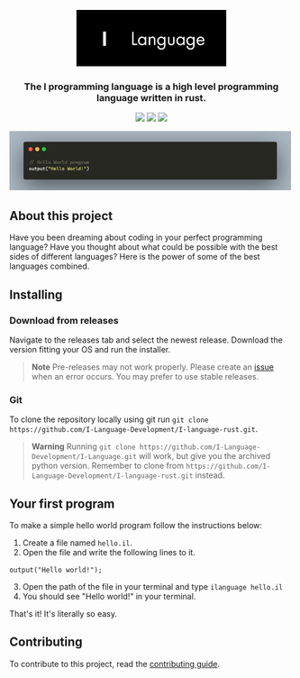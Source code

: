<p align="center">
    <img src="https://github.com/I-Language-Development/I-language-rust/blob/main/.github/logo-with-text.png?raw=true" height="100px">
</p>
<h3 align="center">
    The I programming language is a high level programming language written in rust.
</h3>
<p align="center">
    <img src="https://www.codefactor.io/repository/github/i-language-development/i-language-rust/badge">
    <img src="https://github.com/I-Language-Development/I-language/actions/workflows/megalinter.yml/badge.svg">
    <img src="https://img.shields.io/badge/pre--commit-enabled-brightgreen?logo=pre-commit">
</p>

<img src="https://github.com/I-Language-Development/I-language-rust/blob/main/.github/example-syntax.png?raw=true" width="500px"/>

## About this project

Have you been dreaming about coding in your perfect programming language?
Have you thought about what could be possible with the best sides of different languages?
Here is the power of some of the best languages combined.

## Installing

### Download from releases

Navigate to the releases tab and select the newest release. Download the version fitting your OS and run the installer.

> **Note**
> Pre-releases may not work properly. Please create an [issue](https://github.com/I-Language-Development/I-language-rust/issues) when an error occurs. You may prefer to use stable releases.

### Git

To clone the repository locally using git run `git clone https://github.com/I-Language-Development/I-language-rust.git`.

> **Warning**
> Running `git clone https://github.com/I-Language-Development/I-Language.git` will work, but give you the archived python version. Remember to clone from `https://github.com/I-Language-Development/I-language-rust.git` instead.

## Your first program

To make a simple hello world program follow the instructions below:

1. Create a file named `hello.il`.
2. Open the file and write the following lines to it.
```
output("Hello world!");
```
3. Open the path of the file in your terminal and type `ilanguage hello.il`
4. You should see "Hello world!" in your terminal.

That's it! It's literally so easy.

## Contributing

To contribute to this project, read the [contributing guide](CONTRIBUTING.md).
